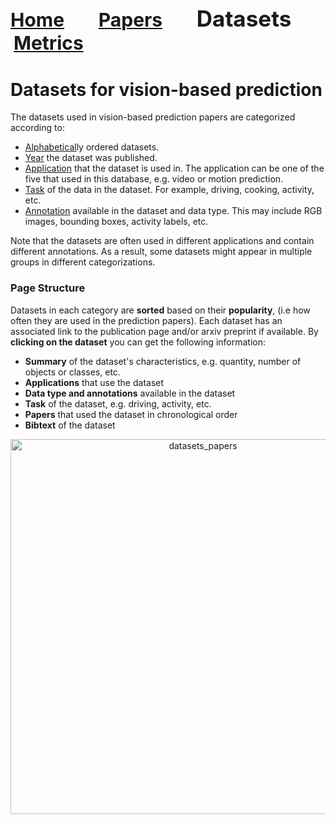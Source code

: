 <a name=top></a>
---
<a href=../README.md#top><l style="font-size:30px">Home</l></a>&nbsp; &nbsp; &nbsp; &nbsp; &nbsp; &nbsp;<a href=../papers/papers.md#top><l style="font-size:30px">Papers</l></a>&nbsp; &nbsp; &nbsp; &nbsp; &nbsp; &nbsp;<l style="font-size:35px">Datasets</l>&nbsp; &nbsp; &nbsp; &nbsp; &nbsp; &nbsp;<a href=../metrics.md#top><l style="font-size:30px">Metrics</l></a>&nbsp; &nbsp; &nbsp; &nbsp; &nbsp; &nbsp;
---
# Datasets for vision-based prediction
 The datasets used in vision-based prediction papers are categorized according to:
* <a href=alphabetical/alphabetical_datasets.md#top>Alphabetical</a>ly ordered datasets.
* <a href=year/year_datasets.md#top>Year</a> the dataset was published.
* <a href=application/application_datasets.md#top>Application</a> that the dataset is used in. The application can be one of the five that used in this database, e.g. video or motion prediction.
* <a href=task/task_datasets.md#top>Task</a> of the data in the dataset. For example, driving, cooking, activity, etc.
* <a href=annotation_datasets.md#top>Annotation</a> available in the dataset and data type. This may include RGB images, bounding boxes, activity labels, etc.

Note that the datasets are often used in different applications and contain different annotations. As a result, some datasets might appear in multiple groups in different categorizations.
 ### Page Structure

 Datasets in each category are **sorted** based on their **popularity**, (i.e how often they are used in the prediction papers).
Each dataset has an associated link to the publication page and/or arxiv preprint if available. By **clicking on the dataset** you can get the following information:

* **Summary** of the dataset's characteristics, e.g. quantity, number of objects or classes, etc.
* **Applications** that use the dataset
* **Data type and annotations** available in the dataset
* **Task** of the dataset, e.g. driving, activity, etc.
* **Papers** that used the dataset in chronological order
* **Bibtext** of the dataset

 

<p align="center"><img src="../images/dataset_paper.png" alt="datasets_papers" width="600"/></p> 